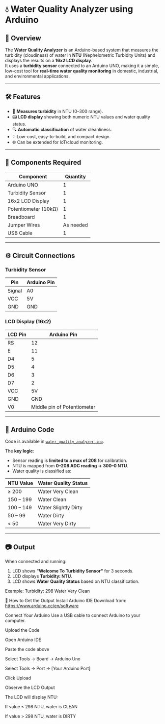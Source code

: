 # 💧 Water Quality Analyzer using Arduino

## 📌 Overview
The **Water Quality Analyzer** is an Arduino-based system that measures the turbidity (cloudiness) of water in **NTU** (Nephelometric Turbidity Units) and displays the results on a **16x2 LCD display**.  
It uses a **turbidity sensor** connected to an Arduino UNO, making it a simple, low-cost tool for **real-time water quality monitoring** in domestic, industrial, and environmental applications.

---

## 🛠️ Features
- 📏 **Measures turbidity** in NTU (0–300 range).
- 📟 **LCD display** showing both numeric NTU values and water quality status.
- 🔍 **Automatic classification** of water cleanliness.
- 💡 Low-cost, easy-to-build, and compact design.
- 🌐 Can be extended for IoT/cloud monitoring.

---

## 🧩 Components Required
| Component           | Quantity |
|---------------------|----------|
| Arduino UNO         | 1        |
| Turbidity Sensor    | 1        |
| 16x2 LCD Display    | 1        |
| Potentiometer (10kΩ)| 1        |
| Breadboard          | 1        |
| Jumper Wires        | As needed |
| USB Cable           | 1        |

---

## ⚙️ Circuit Connections

### Turbidity Sensor
| Pin     | Arduino Pin |
|---------|-------------|
| Signal  | A0          |
| VCC     | 5V          |
| GND     | GND         |

### LCD Display (16x2)
| LCD Pin | Arduino Pin |
|---------|-------------|
| RS      | 12          |
| E       | 11          |
| D4      | 5           |
| D5      | 4           |
| D6      | 3           |
| D7      | 2           |
| VCC     | 5V          |
| GND     | GND         |
| V0      | Middle pin of Potentiometer |

---

## 📜 Arduino Code
Code is available in [`water_quality_analyzer.ino`](water_quality_analyzer.ino).

The **key logic**:
- Sensor reading is **limited to a max of 208** for calibration.
- NTU is mapped from **0–208 ADC reading → 300–0 NTU**.
- Water quality is classified as:

| NTU Value      | Water Quality Status      |
|----------------|---------------------------|
| ≥ 200          | Water Very Clean          |
| 150 – 199      | Water Clean               |
| 100 – 149      | Water Slightly Dirty      |
| 50 – 99        | Water Dirty               |
| < 50           | Water Very Dirty          |

---

## 📷 Output
When connected and running:
1. LCD shows **"Welcome To Turbidity Sensor"** for 3 seconds.
2. LCD displays **Turbidity: <value> NTU**.
3. LCD shows **Water Quality Status** based on NTU classification.

Example:
Turbidity: 298
Water Very Clean


🧪 How to Get the Output
Install Arduino IDE
Download from: https://www.arduino.cc/en/software

Connect Your Arduino
Use a USB cable to connect Arduino to your computer.

Upload the Code

Open Arduino IDE

Paste the code above

Select Tools → Board → Arduino Uno

Select Tools → Port → [Your Arduino Port]

Click Upload

Observe the LCD Output

The LCD will display NTU: <value>

If value ≤ 298 NTU, water is CLEAN

If value > 298 NTU, water is DIRTY

